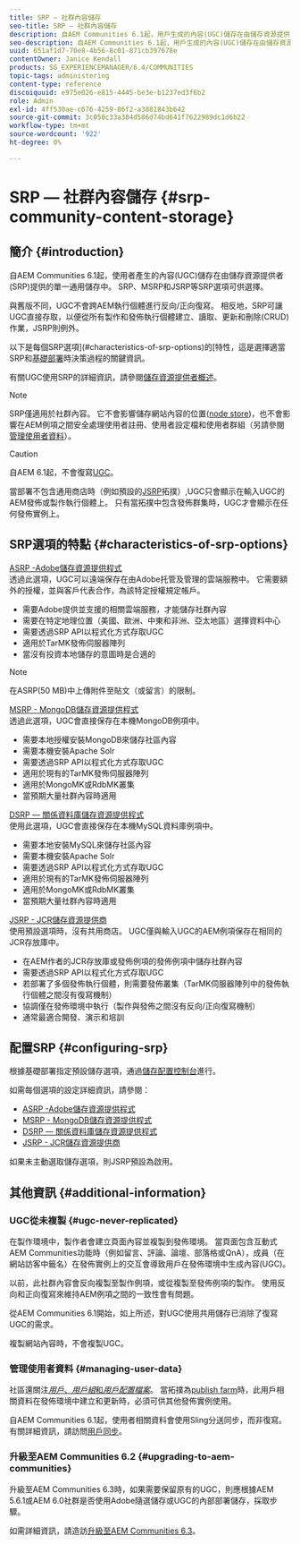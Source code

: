 ```yaml
---
title: SRP — 社群內容儲存
seo-title: SRP — 社群內容儲存
description: 自AEM Communities 6.1起，用戶生成的內容(UGC)儲存在由儲存資源提供商(SRP)提供的單個公共儲存中
seo-description: 自AEM Communities 6.1起，用戶生成的內容(UGC)儲存在由儲存資源提供商(SRP)提供的單個公共儲存中
uuid: 651af1d7-70e8-4b56-8c01-871cb397678e
contentOwner: Janice Kendall
products: SG_EXPERIENCEMANAGER/6.4/COMMUNITIES
topic-tags: administering
content-type: reference
discoiquuid: e975e026-e815-4445-be3e-b1237ed3f6b2
role: Admin
exl-id: 4ff530ae-c676-4259-86f2-a3881843b642
source-git-commit: 3c050c33a384d586d74bd641f7622989dc1d6b22
workflow-type: tm+mt
source-wordcount: '922'
ht-degree: 0%

---
```


# SRP — 社群內容儲存 {#srp-community-content-storage}

## 簡介 {#introduction}

自AEM Communities 6.1起，使用者產生的內容(UGC)儲存在由儲存資源提供者(SRP)提供的單一通用儲存中。 SRP、MSRP和JSRP等SRP選項可供選擇。

與舊版不同，UGC不會跨AEM執行個體進行反向/正向復寫。 相反地，SRP可讓UGC直接存取，以便從所有製作和發佈執行個體建立、讀取、更新和刪除(CRUD)作業，JSRP則例外。

以下是每個SRP選項](#characteristics-of-srp-options)的[特性，這是選擇適當SRP和[基礎部署](topologies.md)時決策過程的關鍵資訊。

有關UGC使用SRP的詳細資訊，請參閱[儲存資源提供者概述](srp.md)。

>[!NOTE]
>
>SRP僅適用於社群內容。 它不會影響儲存網站內容的位置([node store](../../help/sites-deploying/data-store-config.md))，也不會影響在AEM例項之間安全處理使用者註冊、使用者設定檔和使用者群組（另請參閱[管理使用者資料](#managing-user-data)）。

>[!CAUTION]
>
>自AEM 6.1起，不會復寫[UGC](#ugc-never-replicated)。
>
>當部署不包含通用商店時（例如預設的[JSRP](topologies.md#jsrp)拓撲）,UGC只會顯示在輸入UGC的AEM發佈或製作執行個體上。 只有當拓撲中包含發佈群集時，UGC才會顯示在任何發佈實例上。

## SRP選項的特點 {#characteristics-of-srp-options}

[ASRP -Adobe儲存資源提供程式](asrp.md)\
透過此選項，UGC可以遠端保存在由Adobe托管及管理的雲端服務中。 它需要額外的授權，並與客戶代表合作，為該特定授權規定帳戶。

* 需要Adobe提供並支援的相關雲端服務，才能儲存社群內容
* 需要在特定地理位置（美國、歐洲、中東和非洲、亞太地區）選擇資料中心
* 需要透過SRP API以程式化方式存取UGC
* 適用於TarMK發佈伺服器陣列
* 當沒有投資本地儲存的意圖時是合適的

>[!NOTE]
>
>在ASRP(50 MB)中上傳附件至貼文（或留言）的限制。

[MSRP - MongoDB儲存資源提供程式](msrp.md)\
透過此選項，UGC會直接保存在本機MongoDB例項中。

* 需要本地授權安裝MongoDB來儲存社區內容
* 需要本機安裝Apache Solr
* 需要透過SRP API以程式化方式存取UGC
* 適用於現有的TarMK發佈伺服器陣列
* 適用於MongoMK或RdbMK叢集
* 當預期大量社群內容時適用

[DSRP — 關係資料庫儲存資源提供程式](dsrp.md)\
使用此選項，UGC會直接保存在本機MySQL資料庫例項中。

* 需要本地安裝MySQL來儲存社區內容
* 需要本機安裝Apache Solr
* 需要透過SRP API以程式化方式存取UGC
* 適用於現有的TarMK發佈伺服器陣列
* 適用於MongoMK或RdbMK叢集
* 當預期大量社群內容時適用

[JSRP - JCR儲存資源提供商](jsrp.md)\
使用預設選項時，沒有共用商店。 UGC僅與輸入UGC的AEM例項保存在相同的JCR存放庫中。

* 在AEM作者的JCR存放庫或發佈例項的發佈例項中儲存社群內容
* 需要透過SRP API以程式化方式存取UGC
* 若部署了多個發佈執行個體，則需要發佈叢集（TarMK伺服器陣列中的發佈執行個體之間沒有復寫機制）
* 協調僅在發佈環境中執行（製作與發佈之間沒有反向/正向復寫機制）
* 通常最適合開發、演示和培訓

## 配置SRP {#configuring-srp}

根據基礎部署指定預設儲存選項，通過[儲存配置控制台](srp-config.md)進行。

如需每個選項的設定詳細資訊，請參閱：

* [ASRP -Adobe儲存資源提供程式](asrp.md)
* [MSRP - MongoDB儲存資源提供程式](msrp.md)
* [DSRP — 關係資料庫儲存資源提供程式](dsrp.md)
* [JSRP - JCR儲存資源提供商](jsrp.md)

如果未主動選取儲存選項，則JSRP預設為啟用。

## 其他資訊 {#additional-information}

### UGC從未複製 {#ugc-never-replicated}

在製作環境中，製作者會建立頁面內容並複製到發佈環境。 當頁面包含互動式AEM Communities功能時（例如留言、評論、論壇、部落格或QnA），成員（在網站訪客中籤名）在發佈實例上的交互會導致用戶在發佈環境中生成內容(UGC)。

以前，此社群內容會反向複製至製作例項，或從複製至發佈例項的製作。 使用反向和正向復寫來維持AEM例項之間的一致性會有問題。

從AEM Communities 6.1開始，如上所述，對UGC使用共用儲存已消除了復寫UGC的需求。

複製網站內容時，不會複製UGC。

### 管理使用者資料 {#managing-user-data}

社區還關注&#x200B;[*用戶*、*用戶組*&#x200B;和&#x200B;*用戶配置檔案*](users.md)。 當拓撲為[publish farm](../../help/sites-deploying/recommended-deploys.md#tarmk-farm)時，此用戶相關資料在發佈環境中建立和更新時，必須可供其他發佈實例使用。

自AEM Communities 6.1起，使用者相關資料會使用Sling分送同步，而非復寫。 有關詳細資訊，請訪問[用戶同步](sync.md)。

### 升級至AEM Communities 6.2 {#upgrading-to-aem-communities}

升級至AEM Communities 6.3時，如果需要保留原有的UGC，則應根據AEM 5.6.1或AEM 6.0社群是否使用Adobe隨選儲存或UGC的內部部署儲存，採取步驟。

如需詳細資訊，請造訪[升級至AEM Communities 6.3](upgrade.md)。
